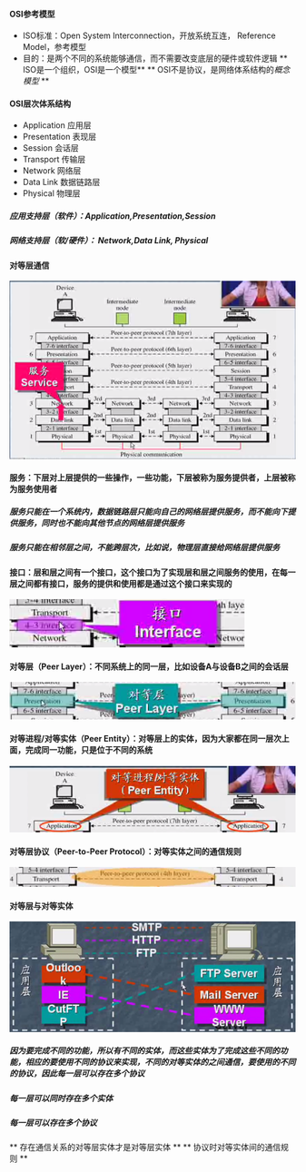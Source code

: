 #### OSI参考模型
* ISO标准：Open System Interconnection，开放系统互连， Reference Model，参考模型
* 目的：是两个不同的系统能够通信，而不需要改变底层的硬件或软件逻辑
** ISO是一个组织，OSI是一个模型**
** OSI不是协议，是网络体系结构的*概念模型* **

#### OSI层次体系结构

* Application  应用层
* Presentation 表现层
* Session 会话层
* Transport  传输层
* Network 网络层
* Data Link 数据链路层
* Physical 物理层

##### 应用支持层（软件）：Application,Presentation,Session

##### 网络支持层（软/硬件）： Network,Data Link, Physical

#### 对等层通信

![](/assets/18-4-22-4.png)

#### 服务：下层对上层提供的一些操作，一些功能，下层被称为服务提供者，上层被称为服务使用者

##### 服务只能在一个系统内，数据链路层只能向自己的网络层提供服务，而不能向下提供服务，同时也不能向其他节点的网络层提供服务

##### 服务只能在相邻层之间，不能跨层次，比如说，物理层直接给网络层提供服务

#### 接口：层和层之间有一个接口，这个接口为了实现层和层之间服务的使用，在每一层之间都有接口，服务的提供和使用都是通过这个接口来实现的

![](/assets/18-2-22-5.png)

#### 对等层（Peer Layer）：不同系统上的同一层，比如设备A与设备B之间的会话层

![](/assets/18-2-22-6.png)

#### 对等进程/对等实体（Peer Entity）：对等层上的实体，因为大家都在同一层次上面，完成同一功能，只是位于不同的系统

![](/assets/18-2-22-7.png)

#### 对等层协议（Peer-to-Peer Protocol）：对等实体之间的通信规则

![](/assets/18-2-22-8.png)

#### 对等层与对等实体

![](/assets/18-2-22-9.png)
##### 因为要完成不同的功能，所以有不同的实体，而这些实体为了完成这些不同的功能，相应的要使用不同的协议来实现，不同的对等实体的之间通信，要使用的不同的协议，因此每一层可以存在多个协议
##### 每一层可以同时存在多个实体
##### 每一层可以存在多个协议
** 存在通信关系的对等层实体才是对等层实体  **
** 协议时对等实体间的通信规则 **




